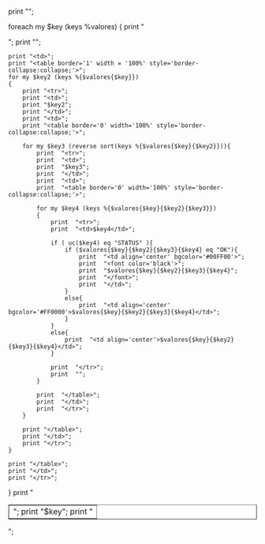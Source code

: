 <!-- TITLE: Create Html table hash based-->
<!-- SUBTITLE: A quick summary of Htmltable -->

print "<table border='1' style='border-collapse:collapse;'>";

foreach my $key (keys %valores)
{
    print "<tr>";
    print "<td>";
    print "$key";
    print "</td>";

    print "<td>";
    print "<table border='1' width = '100%' style='border-collapse:collapse;'>";
    for my $key2 (keys %{$valores{$key}})
    {
        print "<tr>";
        print "<td>";
        print "$key2";
        print "</td>";
        print "<td>";
        print "<table border='0' width='100%' style='border-collapse:collapse;'>";

        for my $key3 (reverse sort(keys %{$valores{$key}{$key2}})){
            print  "<tr>";
            print  "<td>";
            print  "$key3";
            print  "</td>";
            print  "<td>";
            print  "<table border='0' width='100%' style='border-collapse:collapse;'>";
            
            for my $key4 (keys %{$valores{$key}{$key2}{$key3}})
            { 
                print  "<tr>";
                print  "<td>$key4</td>";
                
                if ( uc($key4) eq "STATUS" ){
                    if ($valores{$key}{$key2}{$key3}{$key4} eq "OK"){
                        print  "<td align='center' bgcolor='#00FF00'>";
                        print  "<font color='black'>";
                        print  "$valores{$key}{$key2}{$key3}{$key4}";
                        print  "</font>";
                        print  "</td>";                            
                    }
                    else{
                        print  "<td align='center' bgcolor='#FF0000'>$valores{$key}{$key2}{$key3}{$key4}</td>";
                    }
                }
                else{
                    print  "<td align='center'>$valores{$key}{$key2}{$key3}{$key4}</td>";
                }
                
                print  "</tr>";
                print  "";
            }
            
            print  "</table>";
            print  "</td>";
            print  "</tr>";
        }

        print "</table>";
        print "</td>";
        print "</tr>";
    }
    
    print "</table>";
    print "</td>";
    print "</tr>";    
}
print "</table>";
